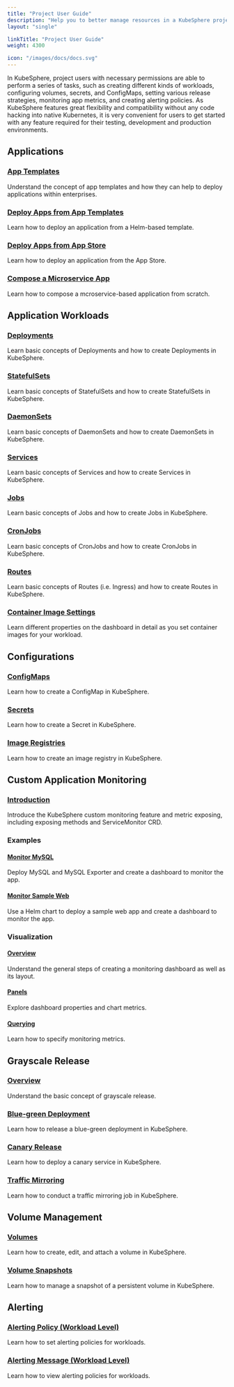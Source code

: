 ```yaml
---
title: "Project User Guide"
description: "Help you to better manage resources in a KubeSphere project"
layout: "single"

linkTitle: "Project User Guide"
weight: 4300

icon: "/images/docs/docs.svg"
---
```


In KubeSphere, project users with necessary permissions are able to perform a series of tasks, such as creating different kinds of workloads, configuring volumes, secrets, and ConfigMaps, setting various release strategies, monitoring app metrics, and creating alerting policies. As KubeSphere features great flexibility and compatibility without any code hacking into native Kubernetes, it is very convenient for users to get started with any feature required for their testing, development and production environments.

## Applications

### [App Templates](../project-user-guide/application/app-template/)

Understand the concept of app templates and how they can help to deploy applications within enterprises.

### [Deploy Apps from App Templates](../project-user-guide/application/deploy-app-from-template/)

Learn how to deploy an application from a Helm-based template.

### [Deploy Apps from App Store](../project-user-guide/application/deploy-app-from-appstore/)

Learn how to deploy an application from the App Store.

### [Compose a Microservice App](../project-user-guide/application/compose-app/)

Learn how to compose a mcroservice-based application from scratch.

## Application Workloads

### [Deployments](../project-user-guide/application-workloads/deployments/)

Learn basic concepts of Deployments and how to create Deployments in KubeSphere.

### [StatefulSets](../project-user-guide/application-workloads/statefulsets/)

Learn basic concepts of StatefulSets and how to create StatefulSets in KubeSphere.

### [DaemonSets](../project-user-guide/application-workloads/daemonsets/)

Learn basic concepts of DaemonSets and how to create DaemonSets in KubeSphere.

### [Services](../project-user-guide/application-workloads/services/)

Learn basic concepts of Services and how to create Services in KubeSphere.

### [Jobs](../project-user-guide/application-workloads/jobs/)

Learn basic concepts of Jobs and how to create Jobs in KubeSphere.

### [CronJobs](../project-user-guide/application-workloads/cronjob/)

Learn basic concepts of CronJobs and how to create CronJobs in KubeSphere.

### [Routes](../project-user-guide/application-workloads/ingress/)

Learn basic concepts of Routes (i.e. Ingress) and how to create Routes in KubeSphere.

### [Container Image Settings](../project-user-guide/application-workloads/container-image-settings/)

Learn different properties on the dashboard in detail as you set container images for your workload.

## Configurations

### [ConfigMaps](../project-user-guide/configuration/configmaps/)

Learn how to create a ConfigMap in KubeSphere.

### [Secrets](../project-user-guide/configuration/secrets/)

Learn how to create a Secret in KubeSphere.

### [Image Registries](../project-user-guide/configuration/image-registry/)

Learn how to create an image registry in KubeSphere.

## Custom Application Monitoring

### [Introduction](../project-user-guide/custom-application-monitoring/introduction/)

Introduce the KubeSphere custom monitoring feature and metric exposing, including exposing methods and ServiceMonitor CRD.

### Examples

#### [Monitor MySQL](../project-user-guide/custom-application-monitoring/examples/monitor-mysql/)

Deploy MySQL and MySQL Exporter and create a dashboard to monitor the app.

#### [Monitor Sample Web](../project-user-guide/custom-application-monitoring/examples/monitor-sample-web/)

Use a Helm chart to deploy a sample web app and create a dashboard to monitor the app.

### Visualization

#### [Overview](../project-user-guide/custom-application-monitoring/visualization/overview/)

Understand the general steps of creating a monitoring dashboard as well as its layout.

#### [Panels](../project-user-guide/custom-application-monitoring/visualization/panel/)

Explore dashboard properties and chart metrics.

#### [Querying](../project-user-guide/custom-application-monitoring/visualization/querying/)

Learn how to specify monitoring metrics.

## Grayscale Release

### [Overview](../project-user-guide/grayscale-release/overview/)

Understand the basic concept of grayscale release.

### [Blue-green Deployment](../project-user-guide/grayscale-release/blue-green-deployment/)

Learn how to release a blue-green deployment in KubeSphere.

### [Canary Release](../project-user-guide/grayscale-release/canary-release/)

Learn how to deploy a canary service in KubeSphere.

### [Traffic Mirroring](../project-user-guide/grayscale-release/traffic-mirroring/)

Learn how to conduct a traffic mirroring job in KubeSphere.

## Volume Management

### [Volumes](../project-user-guide/storage/volumes/)

Learn how to create, edit, and attach a volume in KubeSphere.

### [Volume Snapshots](../project-user-guide/storage/volume-snapshots/)

Learn how to manage a snapshot of a persistent volume in KubeSphere.

## Alerting

### [Alerting Policy (Workload Level)](../project-user-guide/alerting/alerting-policy/)

Learn how to set alerting policies for workloads.

### [Alerting Message (Workload Level)](../project-user-guide/alerting/alerting-message/)

Learn how to view alerting policies for workloads.